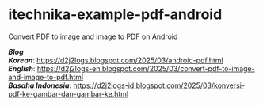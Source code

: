 # itechnika-example-pdf-android
Convert PDF to image and image to PDF on Android

***Blog***  
***Korean***: https://d2j2logs.blogspot.com/2025/03/android-pdf.html  
***English***: https://d2j2logs-en.blogspot.com/2025/03/convert-pdf-to-image-and-image-to-pdf.html  
***Basaha Indonesia***: https://d2j2logs-id.blogspot.com/2025/03/konversi-pdf-ke-gambar-dan-gambar-ke.html  
